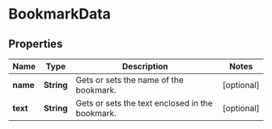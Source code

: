 
# BookmarkData

## Properties
Name | Type | Description | Notes
------------ | ------------- | ------------- | -------------
**name** | **String** | Gets or sets the name of the bookmark. |  [optional]
**text** | **String** | Gets or sets the text enclosed in the bookmark. |  [optional]



